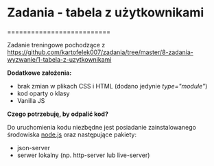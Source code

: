 # Zadania - tabela z użytkownikami
==========================

Zadanie treningowe pochodzące z https://github.com/kartofelek007/zadania/tree/master/8-zadania-wyzwanie/1-tabela-z-uzytkownikami  

**Dodatkowe założenia:**  

- brak zmian w plikach CSS i HTML (dodano jedynie *type="module"*)  
- kod oparty o klasy  
- Vanilla JS  

**Czego potrzebuję, by odpalić kod?**  

Do uruchomienia kodu niezbędne jest posiadanie zainstalowanego środowiska [node.js](https://nodejs.org/en/) oraz następujące pakiety:

- json-server  
- serwer lokalny (np. http-server lub live-server)  
